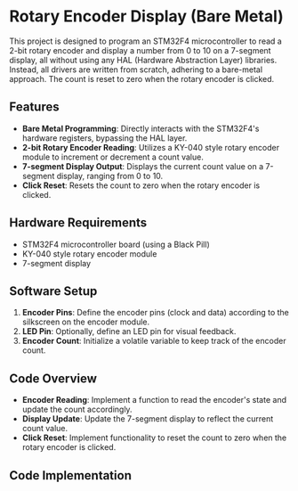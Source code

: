 # Rotary Encoder Display (Bare Metal)

This project is designed to program an STM32F4 microcontroller to read a 2-bit rotary encoder and display a number from 0 to 10 on a 7-segment display, all without using any HAL (Hardware Abstraction Layer) libraries. Instead, all drivers are written from scratch, adhering to a bare-metal approach. The count is reset to zero when the rotary encoder is clicked.

## Features

- **Bare Metal Programming**: Directly interacts with the STM32F4's hardware registers, bypassing the HAL layer.
- **2-bit Rotary Encoder Reading**: Utilizes a KY-040 style rotary encoder module to increment or decrement a count value.
- **7-segment Display Output**: Displays the current count value on a 7-segment display, ranging from 0 to 10.
- **Click Reset**: Resets the count to zero when the rotary encoder is clicked.

## Hardware Requirements

- STM32F4 microcontroller board (using a Black Pill)
- KY-040 style rotary encoder module
- 7-segment display

## Software Setup

1. **Encoder Pins**: Define the encoder pins (clock and data) according to the silkscreen on the encoder module.
2. **LED Pin**: Optionally, define an LED pin for visual feedback.
3. **Encoder Count**: Initialize a volatile variable to keep track of the encoder count.

## Code Overview

- **Encoder Reading**: Implement a function to read the encoder's state and update the count accordingly.
- **Display Update**: Update the 7-segment display to reflect the current count value.
- **Click Reset**: Implement functionality to reset the count to zero when the rotary encoder is clicked.

## Code Implementation


